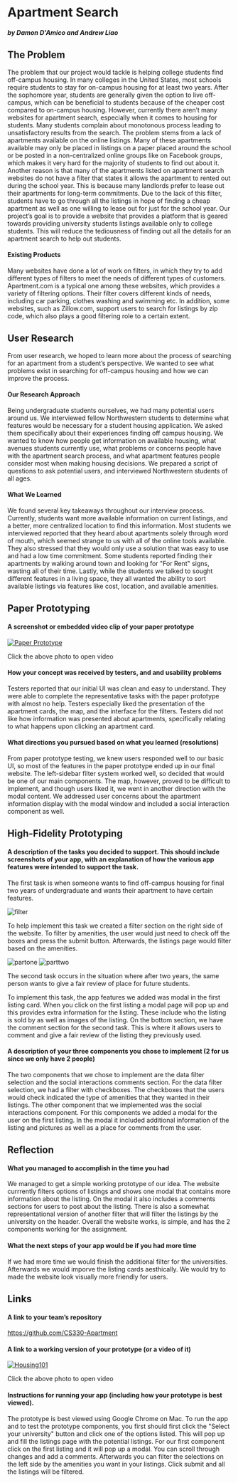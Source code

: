 # Apartment Search
##### by Damon D'Amico and Andrew Liao
## The Problem
The problem that our project would tackle is helping college students find off-campus housing. In many colleges in the United States, most schools require students to stay for on-campus housing for at least two years. After the sophomore year, students are generally given the option to live off-campus, which can be beneficial to students because of the cheaper cost compared to on-campus housing. However, currently there aren’t many websites for apartment search, especially when it comes to housing for students. Many students complain about monotonous process leading to unsatisfactory results from the search. The problem stems from a lack of apartments available on the online listings. Many of these apartments available may only be placed in listings on a paper placed around the school or be posted in a non-centralized online groups like on Facebook groups, which makes it very hard for the majority of students to find out about it. Another reason is that many of the apartments listed on apartment search websites do not have a filter that states it allows the apartment to rented out during the school year. This is because many landlords prefer to lease out their apartments for long-term commitments. Due to the lack of this filter, students have to go through all the listings in hope of finding a cheap apartment as well as one willing to lease out for just for the school year. Our project’s goal is to provide a website that provides a platform that is geared towards providing university students listings available only to college students. This will reduce the tediousness of finding out all the details for an apartment search to help out students.  
#### Existing Products
Many websites have done a lot of work on filters, in which they try to add different types of filters to meet the needs of different types of customers. Apartment.com is a typical one among these websites, which provides a variety of filtering options. Their filter covers different kinds of needs, including car parking, clothes washing and swimming etc. In addition, some websites, such as Zillow.com, support users to search for listings by zip code, which also plays a good filtering role to a certain extent.
## User Research
From user research, we hoped to learn more about the process of searching for an apartment from a student’s perspective. We wanted to see what problems exist in searching for off-campus housing and how we can improve the process.
#### Our Research Approach
Being undergraduate students ourselves, we had many potential users around us. We interviewed fellow Northwestern students to determine what features would be necessary for a student housing application. We asked them specifically about their experiences finding off campus housing. We wanted to know how people get information on available housing, what avenues students currently use, what problems or concerns people have with the apartment search process, and what apartment features people consider most when making housing decisions. We prepared a script of questions to ask potential users, and interviewed Northwestern students of all ages.
#### What We Learned
We found several key takeaways throughout our interview process. Currently, students want more available information on current listings, and a better, more centralized location to find this information. Most students we interviewed reported that they heard about apartments solely through word of mouth, which seemed strange to us with all of the online tools available. They also stressed that they would only use a solution that was easy to use and had a low time commitment. Some students reported finding their apartments by walking around town and looking for "For Rent" signs, wasting all of their time. Lastly, while the students we talked to sought different features in a living space, they all wanted the ability to sort available listings via features like cost, location, and available amenities.
## Paper Prototyping
#### A screenshot or embedded video clip of your paper prototype
[![Paper Prototype](http://img.youtube.com/vi/KToKIlngCkc/0.jpg)](https://www.youtube.com/watch?v=KToKIlngCkc "Paper Prototype")

Click the above photo to open video
#### How your concept was received by testers, and and usability problems
Testers reported that our initial UI was clean and easy to understand. They were able to complete the representative tasks with the paper prototype with almost no help. Testers especially liked the presentation of the apartment cards, the map, and the interface for the filters. Testers did not like how information was presented about apartments, specifically relating to what happens upon clicking an apartment card.

#### What directions you pursued based on what you learned (resolutions)
From paper prototype testing, we knew users responded well to our basic UI, so most of the features in the paper prototype ended up in our final website. The left-sidebar filter system worked well, so decided that would be one of our main components. The map, however, proved to be difficult to implement, and though users liked it, we went in another direction with the modal content. We addressed user concerns about the apartment information display with the modal window and included a social interaction component as well.

## High-Fidelity Prototyping
#### A description of the tasks you decided to support. This should include screenshots of your app, with an explanation of how the various app features were intended to support the task.
The first task is when someone wants to find off-campus housing for final two years of undergraduate and wants their apartment to have certain features.

![filter](filter.png)

To help implement this task we created a filter section on the right side of the website. To filter by amenities, the user would just need to check off the boxes and press the submit button. Afterwards, the listings page would filter based on the amenities.

![partone](partone.png)
![parttwo](parttwo.png)

The second task occurs in the situation where after two years, the same person wants to give a fair review of place for future students.



To implement this task, the app features we added was modal in the first listing card. When you click on the first listing a modal page will pop up and this provides extra information for the listing. These include who the listing is sold by as well as images of the listing. On the bottom section, we have the comment section for the second task. This is where it allows users to comment and give a fair review of the listing they previously used.

#### A description of your three components you chose to implement (2 for us since we only have 2 people)
The two components that we chose to implement are the data filter selection and the social interactions comments section. For the data filter selection, we had a filter with checkboxes. The checkboxes that the users would check indicated the type of amenities that they wanted in their listings. The other component that we implemented was the social interactions component. For this components we added a modal for the user on the first listing. In the modal it included additional information of the listing and pictures as well as a place for comments from the user.
## Reflection
#### What you managed to accomplish in the time you had
We managed to get a simple working prototype of our idea. The website currrently filters options of listings and shows one modal that contains more information about the listing. On the modal it also includes a comments sections for users to post about the listing. There is also a somewhat representational version of another filter that will filter the listings by the university on the header. Overall the website works, is simple,  and has the 2 components working for the assignment.
#### What the next steps of your app would be if you had more time
If we had more time we would finish the additional filter for the universities. Afterwards we would imporve the listing cards aesthically. We would try to made the website look visually more friendly for users.
## Links
#### A link to your team’s repository
https://github.com/CS330-Apartment
#### A link to a working version of your prototype (or a video of it)
[![Housing101](http://img.youtube.com/vi/ZiSBbI2dRlE/0.jpg)](https://www.youtube.com/watch?v=ZiSBbI2dRlE "Housing101")

Click the above photo to open video


#### Instructions for running your app (including how your prototype is best viewed).
The prototype is best viewed using Google Chrome on Mac. To run the app and to test the prototype components, you first should first click the "Select your university" button and click one of the options listed. This will pop up and fill the listings page with the potential listings. For our first component click on the first listing and it will pop up a modal. You can scroll through changes and add a comments. Afterwards you can filter the selections on the left side  by the amenities you want in your listings. Click submit and all the listings will be filtered.
